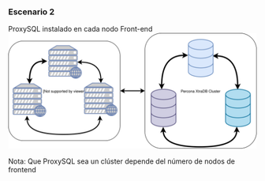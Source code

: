 ### Escenario 2

ProxySQL instalado en cada nodo Front-end
![ProxySQL cluster](/media/proxysql-cluster.svg)

Nota: Que ProxySQL sea un clúster depende del número de nodos de frontend
